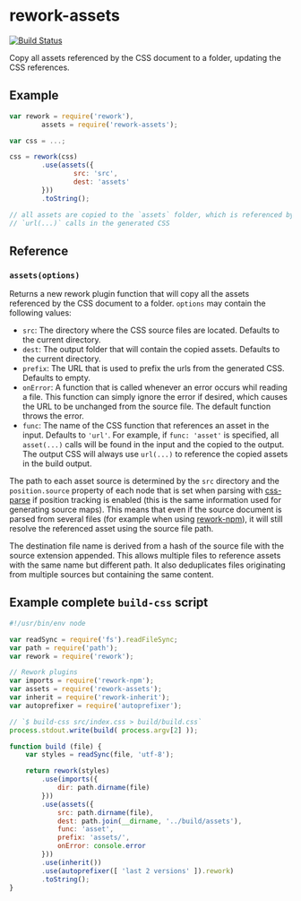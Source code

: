 # rework-assets

[![Build Status](https://drone.io/github.com/conradz/rework-assets/status.png)](https://drone.io/github.com/conradz/rework-assets/latest)

Copy all assets referenced by the CSS document to a folder, updating the CSS
references.

## Example

```js
var rework = require('rework'),
        assets = require('rework-assets');

var css = ...;

css = rework(css)
        .use(assets({
                src: 'src',
                dest: 'assets'
        }))
        .toString();

// all assets are copied to the `assets` folder, which is referenced by all
// `url(...)` calls in the generated CSS
```

## Reference

### `assets(options)`

Returns a new rework plugin function that will copy all the assets referenced
by the CSS document to a folder. `options` may contain the following values:

 * `src`: The directory where the CSS source files are located. Defaults to
     the current directory.
 * `dest`: The output folder that will contain the copied assets. Defaults to
     the current directory.
 * `prefix`: The URL that is used to prefix the urls from the
     generated CSS.  Defaults to empty.
 * `onError`: A function that is called whenever an error occurs whil reading a
     file. This function can simply ignore the error if desired, which causes the
     URL to be unchanged from the source file. The default function throws the
     error.
 * `func`: The name of the CSS function that references an asset in the input.
     Defaults to `'url'`. For example, if `func: 'asset'` is specified, all
     `asset(...)` calls will be found in the input and the copied to the output.
     The output CSS will always use `url(...)` to reference the copied assets in
     the build output.

The path to each asset source is determined by the `src` directory and the
`position.source` property of each node that is set when parsing with
[css-parse](https://github.com/reworkcss/css-parse) if position tracking is
enabled (this is the same information used for generating source maps). This
means that even if the source document is parsed from several files (for
example when using [rework-npm](https://github.com/conradz/rework-npm)), it
will still resolve the referenced asset using the source file path.

The destination file name is derived from a hash of the source file with the
source extension appended. This allows multiple files to reference assets with
the same name but different path. It also deduplicates files originating from
multiple sources but containing the same content.

## Example complete `build-css` script

```js
#!/usr/bin/env node

var readSync = require('fs').readFileSync;
var path = require('path');
var rework = require('rework');

// Rework plugins
var imports = require('rework-npm');
var assets = require('rework-assets');
var inherit = require('rework-inherit');
var autoprefixer = require('autoprefixer');

// `$ build-css src/index.css > build/build.css`
process.stdout.write(build( process.argv[2] ));

function build (file) {
    var styles = readSync(file, 'utf-8');

    return rework(styles)
        .use(imports({
            dir: path.dirname(file)
        }))
        .use(assets({
            src: path.dirname(file),
            dest: path.join(__dirname, '../build/assets'),
            func: 'asset',
            prefix: 'assets/',
            onError: console.error
        }))
        .use(inherit())
        .use(autoprefixer([ 'last 2 versions' ]).rework)
        .toString();
}
```
